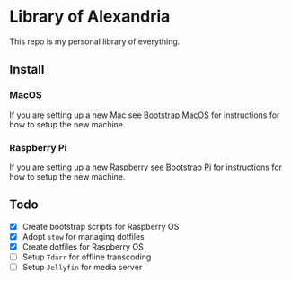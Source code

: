 # Library of Alexandria

This repo is my personal library of everything.

## Install

### MacOS

If you are setting up a new Mac see [Bootstrap MacOS](docs/bootstrap_macos.md) for instructions for how to setup the new machine.

### Raspberry Pi

If you are setting up a new Raspberry see [Bootstrap Pi](docs/bootstrap_pi.md) for instructions for how to setup the new machine.

## Todo

- [x] Create bootstrap scripts for Raspberry OS
- [x] Adopt `stow` for managing dotfiles
- [x] Create dotfiles for Raspberry OS
- [ ] Setup `Tdarr` for offline transcoding
- [ ] Setup `Jellyfin` for media server
